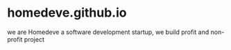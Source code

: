 # homedeve.github.io
we are Homedeve a software development startup, we build profit and non-profit project
